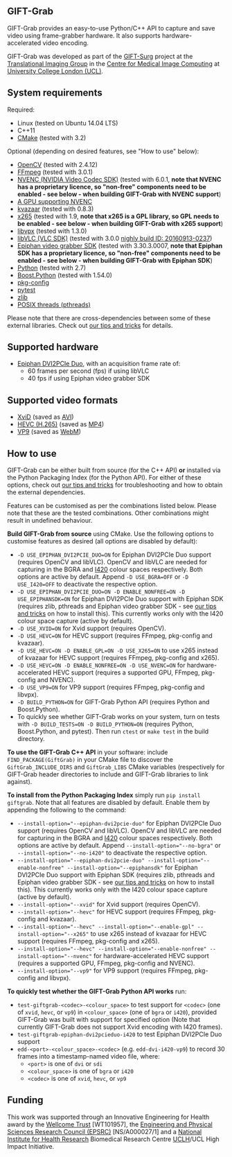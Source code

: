 GIFT-Grab
--------

GIFT-Grab provides an easy-to-use Python/C++ API to capture and save video using frame-grabber hardware. It also supports hardware-accelerated video encoding.

GIFT-Grab was developed as part of the [GIFT-Surg][giftsurg] project at the [Translational Imaging Group][tig] in the [Centre for Medical Image Computing][cmic] at [University College London (UCL)][ucl].

System requirements
-------------------

Required:

* Linux (tested on Ubuntu 14.04 LTS)
* C++11
* [CMake](https://cmake.org/) (tested with 3.2)

Optional (depending on desired features, see "How to use" below):

* [OpenCV](http://www.opencv.org/) (tested with 2.4.12)
* [FFmpeg](https://ffmpeg.org/) (tested with 3.0.1)
* [NVENC (NVIDIA Video Codec SDK)](https://developer.nvidia.com/nvidia-video-codec-sdk) (tested with 6.0.1, **note that NVENC has a proprietary licence, so "non-free" components need to be enabled - see below - when building GIFT-Grab with NVENC support**)
* [A GPU supporting NVENC](https://developer.nvidia.com/nvidia-video-codec-sdk)
* [kvazaar](https://github.com/ultravideo/kvazaar) (tested with 0.8.3)
* [x265](http://x265.org/) (tested with 1.9, **note that x265 is a GPL library, so GPL needs to be enabled - see below - when building GIFT-Grab with x265 support**)
* [libvpx](https://www.webmproject.org/code/) (tested with 1.3.0)
* [libVLC (VLC SDK)](https://wiki.videolan.org/LibVLC/) (tested with 3.0.0 [nighly build ID: 20160913-0237](http://nightlies.videolan.org/build/source/?C=M;O=D))
* [Epiphan video grabber SDK](https://www.epiphan.com/support/) (tested with 3.30.3.0007, **note that Epiphan SDK has a proprietary licence, so "non-free" components need to be enabled - see below - when building GIFT-Grab with Epiphan SDK**)
* [Python](https://www.python.org/) (tested with 2.7)
* [Boost.Python](http://www.boost.org/doc/libs/release/libs/python/) (tested with 1.54.0)
* [pkg-config](https://www.freedesktop.org/wiki/Software/pkg-config/)
* [pytest](http://doc.pytest.org/en/latest/)
* [zlib](http://www.zlib.net/)
* [POSIX threads (pthreads)](http://pubs.opengroup.org/onlinepubs/9699919799/basedefs/pthread.h.html)

Please note that there are cross-dependencies between some of these external libraries. Check out [our tips and tricks](doc/tips.md) for details.

Supported hardware
------------------

* [Epiphan DVI2PCIe Duo](http://www.epiphan.com/products/dvi2pcie-duo/), with an acquisition frame rate of:
  * 60 frames per second (fps) if using libVLC
  * 40 fps if using Epiphan video grabber SDK

Supported video formats
-----------------------

* [XviD](https://www.xvid.com/) (saved as [AVI](https://msdn.microsoft.com/en-us/library/windows/desktop/dd318189(v=vs.85).aspx))
* [HEVC (H.265)](http://www.itu.int/ITU-T/recommendations/rec.aspx?rec=11885) (saved as [MP4](http://www.iso.org/iso/catalogue_detail.htm?csnumber=38538))
* [VP9](http://www.webmproject.org/vp9/) (saved as [WebM](https://www.webmproject.org/users/))

How to use
----------

GIFT-Grab can be either built from source (for the C++ API) **or** installed via the Python Packaging Index (for the Python API). For either of these options, check out [our tips and tricks](doc/tips.md) for troubleshooting and how to obtain the external dependencies.

Features can be customised as per the combinations listed below. Please note that these are the tested combinations. Other combinations might result in undefined behaviour.

**Build GIFT-Grab from source** using CMake. Use the following options to customise features as desired (all options are disabled by default):

* `-D USE_EPIPHAN_DVI2PCIE_DUO=ON` for Epiphan DVI2PCIe Duo support (requires OpenCV and libVLC). OpenCV and libVLC are needed for capturing in the BGRA and [I420](https://wiki.videolan.org/YUV/#I420) colour spaces respectively. Both options are active by default. Append `-D USE_BGRA=OFF` or `-D USE_I420=OFF` to deactivate the respective option.
* `-D USE_EPIPHAN_DVI2PCIE_DUO=ON -D ENABLE_NONFREE=ON -D USE_EPIPHANSDK=ON` for Epiphan DVI2PCIe Duo support with Epiphan SDK (requires zlib, pthreads and Epiphan video grabber SDK - see [our tips and tricks](doc/tips.md) on how to install this). This currently works only with the I420 colour space capture (active by default).
* `-D USE_XVID=ON` for Xvid support (requires OpenCV).
* `-D USE_HEVC=ON` for HEVC support (requires FFmpeg, pkg-config and kvazaar).
* `-D USE_HEVC=ON -D ENABLE_GPL=ON -D USE_X265=ON` to use x265 instead of kvazaar for HEVC support (requires FFmpeg, pkg-config and x265).
* `-D USE_HEVC=ON -D ENABLE_NONFREE=ON -D USE_NVENC=ON` for hardware-accelerated HEVC support (requires a supported GPU, FFmpeg, pkg-config and NVENC).
* `-D USE_VP9=ON` for VP9 support (requires FFmpeg, pkg-config and libvpx).
* `-D BUILD_PYTHON=ON` for GIFT-Grab Python API (requires Python and Boost.Python).
* To quickly see whether GIFT-Grab works on your system, turn on tests with `-D BUILD_TESTS=ON -D BUILD_PYTHON=ON` (requires Python, Boost.Python, and pytest). Then run `ctest` or `make test` in the build directory.

**To use the GIFT-Grab C++ API** in your software: include `FIND_PACKAGE(GiftGrab)` in your CMake file to discover the `GiftGrab_INCLUDE_DIRS` and `GiftGrab_LIBS` CMake variables (respectively for GIFT-Grab header directories to include and GIFT-Grab libraries to link against).

**To install from the Python Packaging Index** simply run `pip install giftgrab`. Note that all features are disabled by default. Enable them by appending the following to the command:

* `--install-option="--epiphan-dvi2pcie-duo"` for Epiphan DVI2PCIe Duo support (requires OpenCV and libVLC). OpenCV and libVLC are needed for capturing in the BGRA and [I420](https://wiki.videolan.org/YUV/#I420) colour spaces respectively. Both options are active by default. Append `--install-option="--no-bgra"` or `--install-option="--no-i420"` to deactivate the respective option.
* `--install-option="--epiphan-dvi2pcie-duo" --install-option="--enable-nonfree" --install-option="--epiphansdk"` for Epiphan DVI2PCIe Duo support with Epiphan SDK (requires zlib, pthreads and Epiphan video grabber SDK - see [our tips and tricks](doc/tips.md) on how to install this). This currently works only with the I420 colour space capture (active by default).
* `--install-option="--xvid"` for Xvid support (requires OpenCV).
* `--install-option="--hevc"` for HEVC support (requires FFmpeg, pkg-config and kvazaar).
* `--install-option="--hevc" --install-option="--enable-gpl" --install-option="--x265"` to use x265 instead of kvazaar for HEVC support (requires FFmpeg, pkg-config and x265).
* `--install-option="--hevc" --install-option="--enable-nonfree" --install-option="--nvenc"` for hardware-accelerated HEVC support (requires a supported GPU, FFmpeg, pkg-config and NVENC).
* `--install-option="--vp9"` for VP9 support (requires FFmpeg, pkg-config and libvpx).

**To quickly test whether the GIFT-Grab Python API works** run:

* `test-giftgrab-<codec>-<colour_space>` to test support for `<codec>` (one of `xvid`, `hevc`, or `vp9`) in `<colour_space>` (one of `bgra` or `i420`), provided GIFT-Grab was built with support for specified option (Note that currently GIFT-Grab does not support Xvid encoding with I420 frames).
* `test-giftgrab-epiphan-dvi2pcieduo-i420` to test Epiphan DVI2PCIe Duo support
* `edd-<port>-<colour_space>-<codec>` (e.g. `edd-dvi-i420-vp9`) to record 30 frames into a timestamp-named video file, where:
   * `<port>` is one of `dvi` or `sdi`
   * `<colour_space>` is one of `bgra` or `i420`
   * `<codec>` is one of `xvid`, `hevc`, or `vp9`

Funding
-------

This work was supported through an Innovative Engineering for Health award by the [Wellcome Trust][wellcometrust] [WT101957], the [Engineering and Physical Sciences Research Council (EPSRC)][epsrc] [NS/A000027/1] and a [National Institute for Health Research][nihr] Biomedical Research Centre [UCLH][uclh]/UCL High Impact Initiative.


[tig]: http://cmictig.cs.ucl.ac.uk
[giftsurg]: http://www.gift-surg.ac.uk
[cmic]: http://cmic.cs.ucl.ac.uk
[ucl]: http://www.ucl.ac.uk
[nihr]: http://www.nihr.ac.uk/research
[uclh]: http://www.uclh.nhs.uk
[epsrc]: http://www.epsrc.ac.uk
[wellcometrust]: http://www.wellcome.ac.uk
